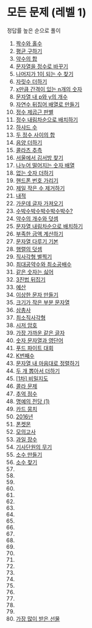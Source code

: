 # 모든 문제 (레벨 1)

정답률 높은 순으로 풀이

1. <a href="https://school.programmers.co.kr/learn/courses/30/lessons/12937">짝수와 홀수</a>
2. <a href="https://school.programmers.co.kr/learn/courses/30/lessons/12944">평균 구하기</a>
3. <a href="https://school.programmers.co.kr/learn/courses/30/lessons/12928">약수의 합</a>
4. <a href="https://school.programmers.co.kr/learn/courses/30/lessons/12925">문자열을 정수로 바꾸기</a>
5. <a href="https://school.programmers.co.kr/learn/courses/30/lessons/87389">나머지가 1이 되는 수 찾기</a>
6. <a href="https://school.programmers.co.kr/learn/courses/30/lessons/12931">자릿수 더하기</a>
7. <a href="https://school.programmers.co.kr/learn/courses/30/lessons/12954">x만큼 간격이 있는 n개의 숫자</a>
8. <a href="https://school.programmers.co.kr/learn/courses/30/lessons/12916">문자열 내 p와 y의 개수</a>
9. <a href="https://school.programmers.co.kr/learn/courses/30/lessons/12932">자연수 뒤집어 배열로 만들기</a>
10. <a href="https://school.programmers.co.kr/learn/courses/30/lessons/12934">정수 제곱근 판별</a>
11. <a href="https://school.programmers.co.kr/learn/courses/30/lessons/12933">정수 내림차순으로 배치하기</a>
12. <a href="https://school.programmers.co.kr/learn/courses/30/lessons/12947">하샤드 수</a>
13. <a href="https://school.programmers.co.kr/learn/courses/30/lessons/12912">두 정수 사이의 합</a>
14. <a href="https://school.programmers.co.kr/learn/courses/30/lessons/76501">음양 더하기</a>
15. <a href="https://school.programmers.co.kr/learn/courses/30/lessons/12943">콜라츠 추측</a>
16. <a href="https://school.programmers.co.kr/learn/courses/30/lessons/12919">서울에서 김서방 찾기</a>
17. <a href="https://school.programmers.co.kr/learn/courses/30/lessons/12910">나누어 떨어지는 숫자 배열</a>
18. <a href="https://school.programmers.co.kr/learn/courses/30/lessons/86051">없는 숫자 더하기</a>
19. <a href="https://school.programmers.co.kr/learn/courses/30/lessons/12948">핸드폰 번호 가리기</a>
20. <a href="https://school.programmers.co.kr/learn/courses/30/lessons/12935">제일 작은 수 제거하기</a>
21. <a href="https://school.programmers.co.kr/learn/courses/30/lessons/70128">내적</a>
22. <a href="https://school.programmers.co.kr/learn/courses/30/lessons/12903">가운데 글자 가져오기</a>
23. <a href="https://school.programmers.co.kr/learn/courses/30/lessons/12922">수박수박수박수박수박수?</a>
24. <a href="https://school.programmers.co.kr/learn/courses/30/lessons/77884">약수의 개수와 덧셈</a>
25. <a href="https://school.programmers.co.kr/learn/courses/30/lessons/12917">문자열 내림차순으로 배치하기</a>
26. <a href="https://school.programmers.co.kr/learn/courses/30/lessons/82612">부족한 금액 계산하기</a>
27. <a href="https://school.programmers.co.kr/learn/courses/30/lessons/12918">문자열 다루기 기본</a>
28. <a href="https://school.programmers.co.kr/learn/courses/30/lessons/12950">행렬의 덧셈</a>
29. <a href="https://school.programmers.co.kr/learn/courses/30/lessons/12969">직사각형 별찍기</a>
30. <a href="https://school.programmers.co.kr/learn/courses/30/lessons/12940">최대공약수와 최소공배수</a>
31. <a href="https://school.programmers.co.kr/learn/courses/30/lessons/12906">같은 숫자는 싫어</a>
32. <a href="https://school.programmers.co.kr/learn/courses/30/lessons/68935">3진법 뒤집기</a>
33. <a href="https://school.programmers.co.kr/learn/courses/30/lessons/12982">예산</a>
34. <a href="https://school.programmers.co.kr/learn/courses/30/lessons/12930">이상한 문자 만들기</a>
35. <a href="https://school.programmers.co.kr/learn/courses/30/lessons/147355">크기가 작은 부분 문자열</a>
36. <a href="https://school.programmers.co.kr/learn/courses/30/lessons/131705">삼총사</a>
37. <a href="https://school.programmers.co.kr/learn/courses/30/lessons/86491">최소직사각형</a>
38. <a href="https://school.programmers.co.kr/learn/courses/30/lessons/12926">시저 암호</a>
39. <a href="https://school.programmers.co.kr/learn/courses/30/lessons/142086">가장 가까운 같은 글자</a>
40. <a href="https://school.programmers.co.kr/learn/courses/30/lessons/81301">숫자 문자열과 영단어</a>
41. <a href="https://school.programmers.co.kr/learn/courses/30/lessons/134240">푸드 파이트 대회</a>
42. <a href="https://school.programmers.co.kr/learn/courses/30/lessons/42748">K번째수</a>
43. <a href="https://school.programmers.co.kr/learn/courses/30/lessons/12915">문자열 내 마음대로 정렬하기</a>
44. <a href="https://school.programmers.co.kr/learn/courses/30/lessons/68644">두 개 뽑아서 더하기</a>
45. <a href="https://school.programmers.co.kr/learn/courses/30/lessons/17681">[1차] 비밀지도</a>
46. <a href="https://school.programmers.co.kr/learn/courses/30/lessons/132267">콜라 문제</a>
47. <a href="https://school.programmers.co.kr/learn/courses/30/lessons/176963/solution_groups?language=javascript">추억 점수</a>
48. <a href="https://school.programmers.co.kr/learn/courses/30/lessons/138477">명예의 전당 (1)</a>
49. <a href="https://school.programmers.co.kr/learn/courses/30/lessons/159994">카드 뭉치</a>
50. <a href="https://school.programmers.co.kr/learn/courses/30/lessons/12901">2016년</a>
51. <a href="https://school.programmers.co.kr/learn/courses/30/lessons/1845">폰켓몬</a>
52. <a href="https://school.programmers.co.kr/learn/courses/30/lessons/42840">모의고사</a>
53. <a href="https://school.programmers.co.kr/learn/courses/30/lessons/135808">과일 장수</a>
54. <a href="https://school.programmers.co.kr/learn/courses/30/lessons/136798">기사단원의 무기</a>
55. <a href="https://school.programmers.co.kr/learn/courses/30/lessons/12977">소수 만들기</a>
56. <a href="https://school.programmers.co.kr/learn/courses/30/lessons/12921">소수 찾기</a>
57. <a href=""></a>
58. <a href=""></a>
59. <a href=""></a>
60. <a href=""></a>
61. <a href=""></a>
62. <a href=""></a>
63. <a href=""></a>
64. <a href=""></a>
65. <a href=""></a>
66. <a href=""></a>
67. <a href=""></a>
68. <a href=""></a>
69. <a href=""></a>
70. <a href=""></a>
71. <a href=""></a>
72. <a href=""></a>
73. <a href=""></a>
74. <a href=""></a>
75. <a href=""></a>
76. <a href=""></a>
77. <a href=""></a>
78. <a href=""></a>
79. <a href=""></a>
80. <a href="https://school.programmers.co.kr/learn/courses/30/lessons/258712">가장 많이 받은 선물</a>
